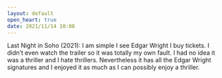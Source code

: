 ```yaml
---
layout: default
open_heart: true
date: 2021/11/14 10:08
---
```


Last Night in Soho (2021): I am simple I see Edgar Wright I buy tickets. I didn’t even watch the trailer so it was totally my own fault. I had no idea it was a thriller and I hate thrillers. Nevertheless it has all the Edgar Wright signatures and I enjoyed it as much as I can possibly enjoy a thriller.
